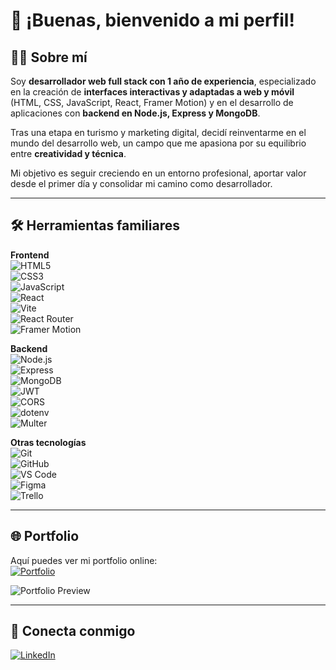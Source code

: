 # 👋 ¡Buenas, bienvenido a mi perfil!

## 🧑‍💻 Sobre mí
Soy **desarrollador web full stack con 1 año de experiencia**, especializado en la creación de **interfaces interactivas y adaptadas a web y móvil** (HTML, CSS, JavaScript, React, Framer Motion) y en el desarrollo de aplicaciones con **backend en Node.js, Express y MongoDB**.  

Tras una etapa en turismo y marketing digital, decidí reinventarme en el mundo del desarrollo web, un campo que me apasiona por su equilibrio entre **creatividad y técnica**.  

Mi objetivo es seguir creciendo en un entorno profesional, aportar valor desde el primer día y consolidar mi camino como desarrollador.

---

## 🛠️ Herramientas familiares

**Frontend**  
![HTML5](https://img.shields.io/badge/HTML5-E34F26?logo=html5&logoColor=white)  
![CSS3](https://img.shields.io/badge/CSS3-1572B6?logo=css3&logoColor=white)  
![JavaScript](https://img.shields.io/badge/JavaScript-323330?logo=javascript&logoColor=F7DF1E)  
![React](https://img.shields.io/badge/React-20232A?logo=react&logoColor=61DAFB)  
![Vite](https://img.shields.io/badge/Vite-646CFF?logo=vite&logoColor=white)  
![React Router](https://img.shields.io/badge/React_Router-CA4245?logo=react-router&logoColor=white)  
![Framer Motion](https://img.shields.io/badge/Framer_Motion-0055FF?logo=framer&logoColor=white)

**Backend**  
![Node.js](https://img.shields.io/badge/Node.js-339933?logo=node.js&logoColor=white)  
![Express](https://img.shields.io/badge/Express-000000?logo=express&logoColor=white)  
![MongoDB](https://img.shields.io/badge/MongoDB-47A248?logo=mongodb&logoColor=white)  
![JWT](https://img.shields.io/badge/JWT-000000?logo=jsonwebtokens&logoColor=white)  
![CORS](https://img.shields.io/badge/CORS-FF6F00)  
![dotenv](https://img.shields.io/badge/dotenv-000000)  
![Multer](https://img.shields.io/badge/Multer-FFCC00)

**Otras tecnologías**  
![Git](https://img.shields.io/badge/Git-F05032?logo=git&logoColor=white)  
![GitHub](https://img.shields.io/badge/GitHub-181717?logo=github&logoColor=white)  
![VS Code](https://img.shields.io/badge/VS_Code-0078D4?logo=visualstudiocode&logoColor=white)  
![Figma](https://img.shields.io/badge/Figma-F24E1E?logo=figma&logoColor=white)  
![Trello](https://img.shields.io/badge/Trello-0052CC?logo=trello&logoColor=white)

---

## 🌐 Portfolio
Aquí puedes ver mi portfolio online:  
[![Portfolio](https://img.shields.io/badge/🌎%20Visitar%20portfolio-000?style=for-the-badge)](https://portfolio-jaume-esquerdo.vercel.app/)

![Portfolio Preview](https://portfolio-jaume-esquerdo.vercel.app/preview.png)

---

## 🤝 Conecta conmigo
[![LinkedIn](https://img.shields.io/badge/LinkedIn-0A66C2?logo=linkedin&logoColor=white&style=for-the-badge)](https://www.linkedin.com/in/jaume-esquerdo/)
